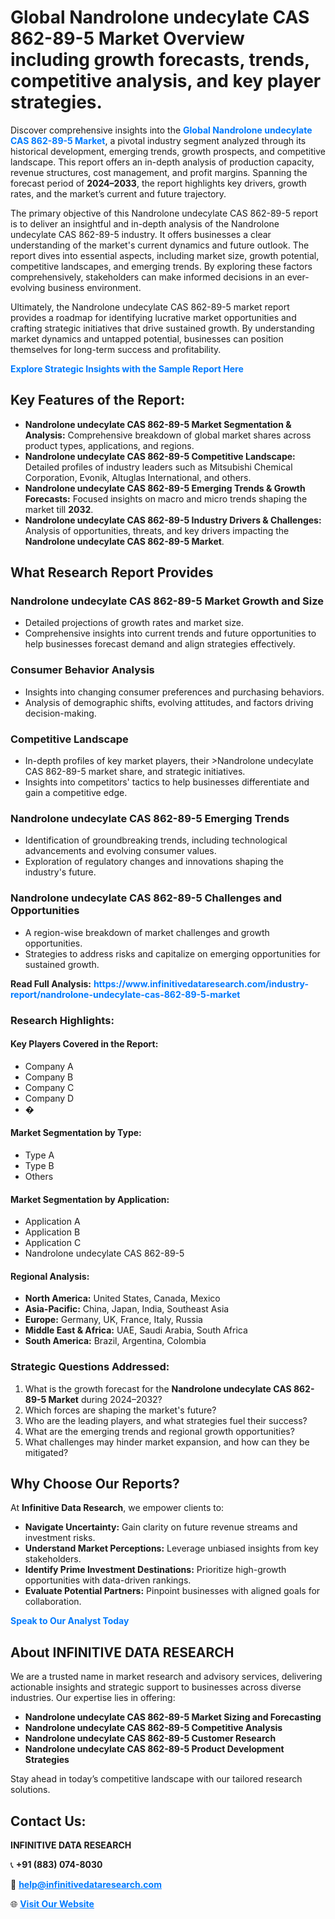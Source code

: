 <h1>Global Nandrolone undecylate CAS 862-89-5 Market Overview including growth forecasts, trends, competitive analysis, and key player strategies.</h1>
<p>
Discover comprehensive insights into the 
<a href="https://www.infinitivedataresearch.com/industry-report/nandrolone-undecylate-cas-862-89-5-market" rel="dofollow" style="color: #007BFF; text-decoration: none;"><strong>Global Nandrolone undecylate CAS 862-89-5 Market</strong></a>, a pivotal industry segment analyzed through its historical development, emerging trends, growth prospects, and competitive landscape. This report offers an in-depth analysis of production capacity, revenue structures, cost management, and profit margins. Spanning the forecast period of <strong>2024–2033</strong>, the report highlights key drivers, growth rates, and the market’s current and future trajectory.
</p>
<p>
The primary objective of this Nandrolone undecylate CAS 862-89-5 report is to deliver an insightful and in-depth analysis of the Nandrolone undecylate CAS 862-89-5 industry. It offers businesses a clear understanding of the market's current dynamics and future outlook. The report dives into essential aspects, including market size, growth potential, competitive landscapes, and emerging trends. By exploring these factors comprehensively, stakeholders can make informed decisions in an ever-evolving business environment.
</p>
<p>
Ultimately, the Nandrolone undecylate CAS 862-89-5 market report provides a roadmap for identifying lucrative market opportunities and crafting strategic initiatives that drive sustained growth. By understanding market dynamics and untapped potential, businesses can position themselves for long-term success and profitability.
</p>
<p>
<a href="https://www.infinitivedataresearch.com/request-sample/reportId=104347" style="color: #007BFF; text-decoration: none;"><strong>Explore Strategic Insights with the Sample Report Here</strong></a>
</p>

<h2>Key Features of the Report:</h2>
<ul>
<li><strong>Nandrolone undecylate CAS 862-89-5 Market Segmentation & Analysis:</strong> Comprehensive breakdown of global market shares across product types, applications, and regions.</li>
<li><strong>Nandrolone undecylate CAS 862-89-5 Competitive Landscape:</strong> Detailed profiles of industry leaders such as Mitsubishi Chemical Corporation, Evonik, Altuglas International, and others.</li>
<li><strong>Nandrolone undecylate CAS 862-89-5 Emerging Trends & Growth Forecasts:</strong> Focused insights on macro and micro trends shaping the market till <strong>2032</strong>.</li>
<li><strong>Nandrolone undecylate CAS 862-89-5 Industry Drivers & Challenges:</strong> Analysis of opportunities, threats, and key drivers impacting the <strong>Nandrolone undecylate CAS 862-89-5 Market</strong>.</li>
</ul>

<h2>What Research Report Provides</h2>
<h3>Nandrolone undecylate CAS 862-89-5 Market Growth and Size</h3>
<ul>
<li>Detailed projections of growth rates and market size.</li>
<li>Comprehensive insights into current trends and future opportunities to help businesses forecast demand and align strategies effectively.</li>
</ul>

<h3>Consumer Behavior Analysis</h3>
<ul>
<li>Insights into changing consumer preferences and purchasing behaviors.</li>
<li>Analysis of demographic shifts, evolving attitudes, and factors driving decision-making.</li>
</ul>

<h3>Competitive Landscape</h3>
<ul>
<li>In-depth profiles of key market players, their >Nandrolone undecylate CAS 862-89-5 market share, and strategic initiatives.</li>
<li>Insights into competitors' tactics to help businesses differentiate and gain a competitive edge.</li>
</ul>

<h3>Nandrolone undecylate CAS 862-89-5 Emerging Trends</h3>
<ul>
<li>Identification of groundbreaking trends, including technological advancements and evolving consumer values.</li>
<li>Exploration of regulatory changes and innovations shaping the industry's future.</li>
</ul>

<h3>Nandrolone undecylate CAS 862-89-5 Challenges and Opportunities</h3>
<ul>
<li>A region-wise breakdown of market challenges and growth opportunities.</li>
<li>Strategies to address risks and capitalize on emerging opportunities for sustained growth.</li>
</ul>
<p><strong>Read Full Analysis:</strong> <a href="https://www.infinitivedataresearch.com/industry-report/nandrolone-undecylate-cas-862-89-5-market" rel="dofollow" style="color: #007BFF; text-decoration: none;"><strong>https://www.infinitivedataresearch.com/industry-report/nandrolone-undecylate-cas-862-89-5-market</strong></a></p>
<h3>Research Highlights:</h3>
<h4>Key Players Covered in the Report:</h4>
<ul><li>Company A</li><li>Company B</li><li>Company C</li><li>Company D</li><li>�</li></ul>
<h4>Market Segmentation by Type:</h4>
<ul><li>Type A</li><li>Type B</li><li>Others</li></ul>
<h4>Market Segmentation by Application:</h4>
<ul><li>Application A</li><li>Application B</li><li>Application C</li><li>Nandrolone undecylate CAS 862-89-5</li></ul>

<h4>Regional Analysis:</h4>
<ul>
<li><strong>North America:</strong> United States, Canada, Mexico</li>
<li><strong>Asia-Pacific:</strong> China, Japan, India, Southeast Asia</li>
<li><strong>Europe:</strong> Germany, UK, France, Italy, Russia</li>
<li><strong>Middle East & Africa:</strong> UAE, Saudi Arabia, South Africa</li>
<li><strong>South America:</strong> Brazil, Argentina, Colombia</li>
</ul>

<h3>Strategic Questions Addressed:</h3>
<ol>
<li>What is the growth forecast for the <strong>Nandrolone undecylate CAS 862-89-5 Market</strong> during 2024–2032?</li>
<li>Which forces are shaping the market's future?</li>
<li>Who are the leading players, and what strategies fuel their success?</li>
<li>What are the emerging trends and regional growth opportunities?</li>
<li>What challenges may hinder market expansion, and how can they be mitigated?</li>
</ol>

<h2>Why Choose Our Reports?</h2>
<p>At <strong>Infinitive Data Research</strong>, we empower clients to:</p>
<ul>
<li><strong>Navigate Uncertainty:</strong> Gain clarity on future revenue streams and investment risks.</li>
<li><strong>Understand Market Perceptions:</strong> Leverage unbiased insights from key stakeholders.</li>
<li><strong>Identify Prime Investment Destinations:</strong> Prioritize high-growth opportunities with data-driven rankings.</li>
<li><strong>Evaluate Potential Partners:</strong> Pinpoint businesses with aligned goals for collaboration.</li>
</ul>
<p><a href="https://www.infinitivedataresearch.com/industry-report/nandrolone-undecylate-cas-862-89-5-market" rel="dofollow" style="color: #007BFF; text-decoration: none;"><strong>Speak to Our Analyst Today</strong></a></p>

<h2>About INFINITIVE DATA RESEARCH</h2>
<p>We are a trusted name in market research and advisory services, delivering actionable insights and strategic support to businesses across diverse industries. Our expertise lies in offering:</p>
<ul>
<li><strong>Nandrolone undecylate CAS 862-89-5 Market Sizing and Forecasting</strong></li>
<li><strong>Nandrolone undecylate CAS 862-89-5 Competitive Analysis</strong></li>
<li><strong>Nandrolone undecylate CAS 862-89-5 Customer Research</strong></li>
<li><strong>Nandrolone undecylate CAS 862-89-5 Product Development Strategies</strong></li>
</ul>
<p>Stay ahead in today’s competitive landscape with our tailored research solutions.</p>

<h2>Contact Us:</h2>
<p><strong>INFINITIVE DATA RESEARCH</strong></p>
<p>📞 <strong>+91 (883) 074-8030</strong></p>
<p>📧 <strong><a href="mailto:help@infinitivedataresearch.com" style="color: #007BFF;">help@infinitivedataresearch.com</a></strong></p>
<p>🌐 <strong><a href="https://www.infinitivedataresearch.com" rel="dofollow" style="color: #007BFF;">Visit Our Website</a></strong></p>